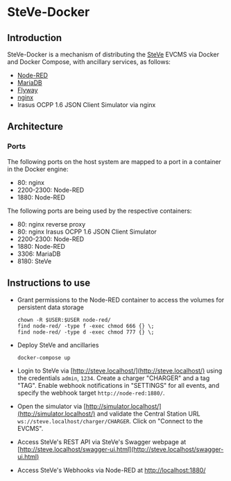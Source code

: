 # SteVe-Docker

## Introduction

SteVe-Docker is a mechanism of distributing the [SteVe](https://github.com/RWTH-i5-IDSG/steve) EVCMS via Docker and Docker Compose, with ancillary services, as follows:
* [Node-RED](https://github.com/node-red/node-red)
* [MariaDB](https://github.com/MariaDB/server)
* [Flyway](https://github.com/flyway/flyway)
* [nginx](https://github.com/nginx/nginx)
* Irasus OCPP 1.6 JSON Client Simulator via nginx

## Architecture

### Ports

The following ports on the host system are mapped to a port in a container in the Docker engine:
* 80: nginx
* 2200-2300: Node-RED
* 1880: Node-RED

The following ports are being used by the respective containers:
* 80: nginx reverse proxy
* 80: nginx Irasus OCPP 1.6 JSON Client Simulator
* 2200-2300: Node-RED
* 1880: Node-RED
* 3306: MariaDB
* 8180: SteVe

## Instructions to use

* Grant permissions to the Node-RED container to access the volumes for persistent data storage

	```
	chown -R $USER:$USER node-red/
	find node-red/ -type f -exec chmod 666 {} \;
	find node-red/ -type d -exec chmod 777 {} \;
	```

* Deploy SteVe and ancillaries

	```
	docker-compose up
	```

* Login to SteVe via [http://steve.localhost/](http://steve.localhost/) using the credentials ```admin```, ```1234```. Create a charger "CHARGER" and a tag "TAG". Enable webhook notifications in "SETTINGS" for all events, and specify the webhook target ```http://node-red:1880/```.

* Open the simulator via [http://simulator.localhost/](http://simulator.localhost/) and validate the Central Station URL ```ws://steve.localhost/charger/CHARGER```. Click on "Connect to the EVCMS".

* Access SteVe's REST API via SteVe's Swagger webpage at [http://steve.localhost/swagger-ui.html](http://steve.localhost/swagger-ui.html)

* Access SteVe's Webhooks via Node-RED at [http://localhost:1880/](http://localhost:1880/)

